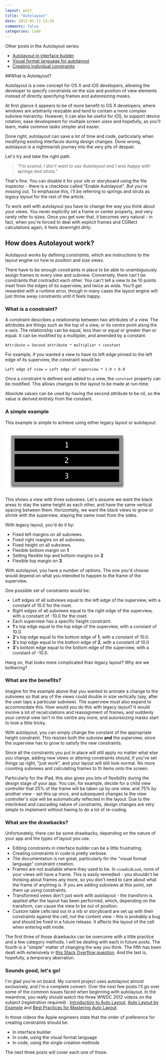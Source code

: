 ```yaml
---
layout: post
title: "Autolayout"
date: 2013-01-13 13:24
comments: false
categories: Code
---
```


Other posts in the Autolayout series:

- [Autolayout in interface builder](/blog/2014/03/10/autolayout-in-interface-builder-xcode-5-dot-1/)
- [Visual format language for autolayout](/blog/2013/01/31/visual-format-language-for-autolayout/)
- [Creating individual constraints](/blog/2013/02/20/creating-individual-layout-constraints/)

##What is Autolayout?

Autolayout is a new concept for OS X and iOS developers, allowing the developer to specify constraints on the size and position of view elements instead of directly specifying frames and autoresizing masks. 

At first glance it appears to be of more benefit to OS X developers, where windows are arbitrarily resizable and tend to contain a more complex subview hierarchy. However, it can also be useful for iOS, to support device rotation, ease development for multiple screen sizes and hopefully, as you'll learn, make common tasks simpler and easier.

Done right, autolayout can save a lot of time and code, particularly when modifying existing interfaces during design changes. Done wrong, autolayout is a nightmarish journey into the very pits of despair. 

Let's try and take the right path. 

<!--more-->

> _"I'm scared. I don't want to use Autolayout and I was happy with springs and struts."_

That's fine. You can disable it for your xib or storyboard using the file inspector - there is a checkbox called "Enable Autolayout". But you're missing out. To emphasise this, I'll be referring to springs and struts as _legacy layout_ for the rest of the article.

To work well with autolayout you have to change the way you think about your views. You never explicitly set a frame or center property, and very rarely refer to sizes. Once you get over that, it becomes very natural - in fact, when you're forced to deal with explicit frames and CGRect calculations again, it feels downright _dirty_. 

## How does Autolayout work?

Autolayout works by defining _constraints_, which are instructions to the layout engine on how to position and size views. 

There have to be enough constraints in place to be able to unambiguously assign frames to every view and subview. Conversely, there can't be constraints that contradict each other. You can't tell a view to be 10 points inset from the edges of its superview, and twice as wide. You'll get rewarded with a runtime error, though in many cases the layout engine will just throw away constraints until it feels happy.  

### What is a constraint?

A constraint describes a relationship between two attributes of a view. The attributes are things such as the top of a view, or its centre point along the x-axis. The relationship can be equal, less than or equal or greater than or equal. It can be modified by a multiplier, and amended by a constant:

```objc    
Attribute = Second attribute * multiplier + constant
```

For example, if you wanted a view to have its left edge pinned to the left edge of its superview, the constraint would be:

```objc
Left edge of view = Left edge of superview * 1.0 + 0.0
```

Once a constraint is defined and added to a view, the `constant` property can be modified. This allows changes to the layout to be made at run-time.

Absolute values can be used by having the second attribute to be nil, so the value is derived entirely from the constant.

### A simple example

This example is simple to achieve using either legacy layout or autolayout. 

![](/images/2013_01_01_SimpleExample.png)

This shows a view with three subviews. Let's assume we want the black areas to stay the same height as each other, and have the same vertical spacing between them. Horizontally, we want the black views to grow or shrink with the superview, staying the same inset from the sides. 

With legacy layout, you'd do it by:

* Fixed left margins on all subviews.
* Fixed right margins on all subviews.
* Fixed	height on all subviews. 
* Flexible bottom margin on **1** 
* Setting flexible top and bottom margins on **2** 
* Flexible top margin on **3**. 

With autolayout, you have a number of options. The one you'd choose would depend on what you intended to happen to the frame of the superview. 

One possible set of constraints would be:

* Left edges of all subviews equal to the left edge of the superview, with a constant of 10.0 for the inset.
* Right edges of all subviews equal to the right edge of the superview, with a constant of -10.0 for the inset.
* Each superview has a specific height constraint.
* **1**'s top edge equal to the top edge of the superview, with a constant of 10.0.
* **2**'s top edge equal to the bottom edge of **1**, with a constant of 10.0.
* **3**'s top edge equal to the bottom edge of **2**, with a constant of 10.0
* **3**'s bottom edge equal to the bottom edge of the superview, with a constant of -10.0.

Hang on, that looks more complicated than legacy layout? Why are we bothering? 

### What are the benefits?

Imagine for the example above that you wanted to animate a change to the subviews so that any of the views could double in size vertically (say, after the user taps a particular subview). The superview must also expand to accommodate this. How would you do this with legacy layout? It would involve a lot of recalculations and reassignment of frames, and suddenly your central view isn't in the centre any more, and autoresizing masks start to look a little tricky. 

With autolayout, you can simply change the constant of the appropriate height constraint. This resizes both the subview **and** the superview, since the superview has to grow to satisfy the new constraints.

Since all the constraints you put in place will still apply no matter what else you change, adding new views or altering constraints should, if you've set things up right, "just work", and your layout will still look normal. No more counting subviews and calculating frames to fit items onto the screen. 

Particularly for the iPad, this also gives you lots of flexibility during the design stage of your app. You can, for example, decide for a child view controller that 25% of the frame will be taken up by one view, and 75% by another view - set this up once, and subsequent changes to the view controller's size will be automatically reflected in the layout. Due to the interlinked and cascading nature of constraints, design changes are very simple to implement without having to do a lot of re-coding. 

### What are the drawbacks?

Unfortunately, there can be some drawbacks, depending on the nature of your app and the types of layout you use.

* Editing constraints in interface builder can be a little frustrating.
* Creating constraints in code is pretty verbose.
* The documentation is not great, particularly for the "visual format language" constraint creation.
* Frames are not available where they used to be. In `viewDidLoad`, none of your views will have a frame. This is easily remedied - you shouldn't be thinking about frames any more, so you don't need to care about what the frame of anything is. If you are adding subviews at this point, set them up using constraints.
* Transformed views don't just work with autolayout - the transform is applied after the layout has been performed, which, depending on the transform, can cause the view to be out of position.
* Custom table cells laid out in a nib or storyboard are set up with their constraints against the cell, not the content view - this is probably a bug and should be fixed in a future release. It affects the layout of the cell when entering edit mode. 

The first three of those drawbacks can be overcome with a little practice and a few category methods. I will be dealing with each in future posts. The fourth is a "simple" matter of changing the way you think. The fifth has been dealt with extensively in [this Stack Overflow question](http://stackoverflow.com/q/12943107/852828). And the last is, hopefully, a temporary aberration. 

### Sounds good, let's go!

I'm glad you're on board. My current project uses autolayout almost exclusively, and I'm a complete convert. Over the next few posts I'll go over some of the common issues faced when beginning with autolayout. In the meantime, you really should watch the three WWDC 2012 videos on the subject (registration required) : [Introduction to Auto Layout](https://developer.apple.com/videos/wwdc/2012/?include=202#202), [Auto Layout by Example](https://developer.apple.com/videos/wwdc/2012/?include=232#232) and [Best Practices for Mastering Auto Layout](https://developer.apple.com/videos/wwdc/2012/?include=228#228). 

In those videos the Apple engineers state that the order of preference for creating constraints should be: 

- In interface builder
- In code, using the visual format language
- In code, using the single creation methods

The next three posts will cover each one of those. 
